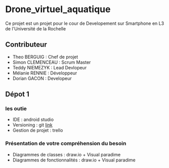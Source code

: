 # Drone_virtuel_aquatique

Ce projet est un projet pour le cour de Developement sur Smartphone en L3 de l'Université de la Rochelle

## Contributeur
  + Theo BERGUIG : Chef de projet
  + Simon CLEMENCEAU : Scrum Master
  + Teddy NIEMEZYK : Lead Devlopeur
  + Mélanie RENNIE :  Développeur
  + Dorian GACON : Developeur

## Dépot 1
### les outie
  + IDE : android studio
  + Versioning  :  git [link](https://github.com/nakyto/Drone_virtuel_aquatique)
  + Gestion de projet :  trello

### Présentation de votre compréhension du besoin
   + Diagrammes de classes  :  draw.io + Visual paradime
   + Diagrammes de fonctionnalités : draw.io  + Visual paradime
